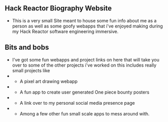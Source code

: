 ## Hack Reactor Biography Website

  - This is a very small Site meant to house some fun info about me as a person as well as some goofy webapps that i've enjoyed making during my Hack Reactor software engineering immersive.

## Bits and bobs

  - I've got some fun webapps and project links on here that will take you over to some of the other projects i've worked on this includes really small projects like
  - - A pixel art drawing webapp
  - - A fun app to create user generated One piece bounty posters
  - - A link over to my personal social media presence page
  - - Among a few other fun small scale apps to mess around with.
